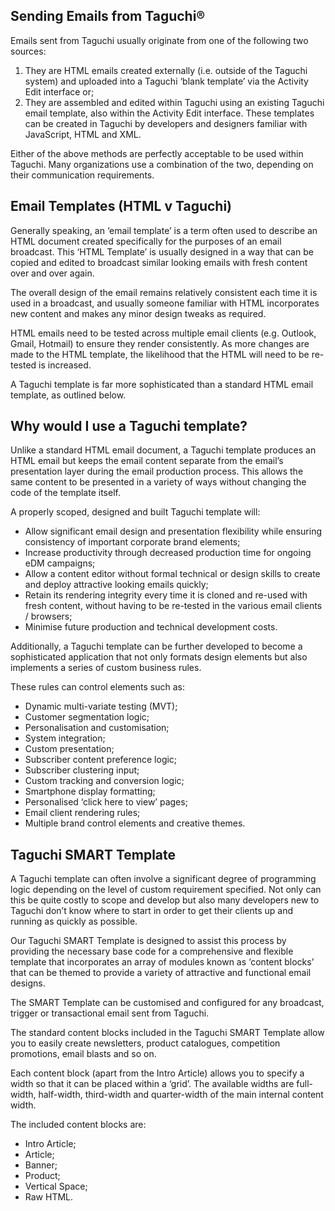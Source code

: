 ## Sending Emails from Taguchi®

Emails sent from Taguchi usually originate from one of the following two sources:

1. They are HTML emails created externally (i.e. outside of the Taguchi system) and uploaded into a Taguchi ‘blank template’ via the Activity Edit interface or;
2. They are assembled and edited within Taguchi using an existing Taguchi email template, also within the Activity Edit interface. These templates can be created in Taguchi by developers and designers familiar with JavaScript, HTML and XML.

Either of the above methods are perfectly acceptable to be used within Taguchi. Many organizations use a combination of the two, depending on their communication requirements.

## Email Templates (HTML v Taguchi)

Generally speaking, an ‘email template’ is a term often used to describe an HTML document created specifically for the purposes of an email broadcast. This ‘HTML Template’ is usually designed in a way that can be copied and edited to broadcast similar looking emails with fresh content over and over again. 

The overall design of the email remains relatively consistent each time it is used in a broadcast, and usually someone familiar with HTML incorporates new content and makes any minor design tweaks as required.

HTML emails need to be tested across multiple email clients (e.g. Outlook, Gmail, Hotmail) to ensure they render consistently. As more changes are made to the HTML template, the likelihood that the HTML will need to be re-tested is increased.

A Taguchi template is far more sophisticated than a standard HTML email template, as outlined below.

## Why would I use a Taguchi template?

Unlike a standard HTML email document, a Taguchi template produces an HTML email but keeps the email content separate from the email’s presentation layer during the email production process. This allows the same content to be presented in a variety of ways without changing the code of the template itself.

A properly scoped, designed and built Taguchi template will:

* Allow significant email design and presentation flexibility while ensuring consistency of important corporate brand elements;
* Increase productivity through decreased production time for ongoing eDM campaigns;
* Allow a content editor without formal technical or design skills to create and deploy attractive looking emails quickly;
* Retain its rendering integrity every time it is cloned and re-used with fresh content, without having to be re-tested in the various email clients / browsers;
* Minimise future production and technical development costs.

Additionally, a Taguchi template can be further developed to become a sophisticated application that not only formats design elements but also implements a series of custom business rules.

These rules can control elements such as:

* Dynamic multi-variate testing (MVT);
* Customer segmentation logic;
* Personalisation and customisation;
* System integration;
* Custom presentation;
* Subscriber content preference logic;
* Subscriber clustering input;
* Custom tracking and conversion logic;
* Smartphone display formatting;
* Personalised ‘click here to view’ pages;
* Email client rendering rules;
* Multiple brand control elements and creative themes.

## Taguchi SMART Template

A Taguchi template can often involve a significant degree of programming logic depending on the level of custom requirement specified. Not only can this be quite costly to scope and develop but also many developers new to Taguchi don’t know where to start in order to get their clients up and running as quickly as possible.

Our Taguchi SMART Template is designed to assist this process by providing the necessary base code for a comprehensive and flexible template that incorporates an array of modules known as ‘content blocks’ that can be themed to provide a variety of attractive and functional email designs.

The SMART Template can be customised and configured for any broadcast, trigger or transactional email sent from Taguchi.

The standard content blocks included in the Taguchi SMART Template allow you to easily create newsletters, product catalogues, competition promotions, email blasts and so on.

Each content block (apart from the Intro Article) allows you to specify a width so that it can be placed within a ‘grid’. The available widths are full-width, half-width, third-width and quarter-width of the main internal content width.

The included content blocks are:

* Intro Article;
* Article;
* Banner;
* Product;
* Vertical Space;
* Raw HTML.
